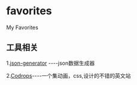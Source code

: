 # favorites
My Favorites

## 工具相关

1.[json-generator](http://beta.json-generator.com/) ----json数据生成器

2.[Codrops](https://tympanus.net/codrops/)----一个集动画，css,设计的不错的英文站

